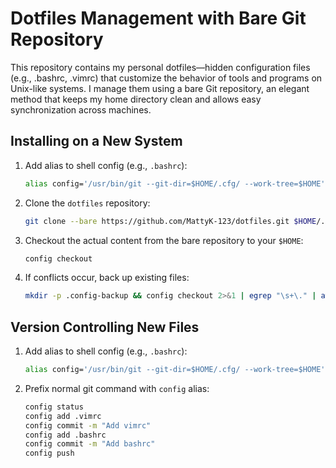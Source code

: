 # Dotfiles Management with Bare Git Repository

This repository contains my personal dotfiles—hidden configuration files (e.g., .bashrc, .vimrc) that customize the behavior of tools and programs on Unix-like systems. I manage them using a bare Git repository, an elegant method that keeps my home directory clean and allows easy synchronization across machines.

## Installing on a New System

1. Add alias to shell config (e.g., `.bashrc`):
   ```bash
   alias config='/usr/bin/git --git-dir=$HOME/.cfg/ --work-tree=$HOME'
   ```

2. Clone the `dotfiles` repository:
   ```bash
   git clone --bare https://github.com/MattyK-123/dotfiles.git $HOME/.cfg
   ```
   
3. Checkout the actual content from the bare repository to your `$HOME`:
   ```bash
   config checkout
   ```
   
4. If conflicts occur, back up existing files:
   ```bash
   mkdir -p .config-backup && config checkout 2>&1 | egrep "\s+\." | awk {'print $1'} | xargs -I{} mv {} .config-backup/{}
   ```

## Version Controlling New Files

1. Add alias to shell config (e.g., `.bashrc`):
   ```bash
   alias config='/usr/bin/git --git-dir=$HOME/.cfg/ --work-tree=$HOME'
   ```

2. Prefix normal git command with `config` alias:
   ```bash
   config status
   config add .vimrc
   config commit -m "Add vimrc"
   config add .bashrc
   config commit -m "Add bashrc"
   config push
   ```
